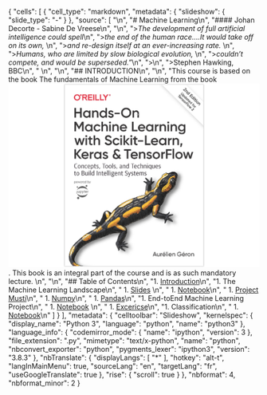 {
 "cells": [
  {
   "cell_type": "markdown",
   "metadata": {
    "slideshow": {
     "slide_type": "-"
    }
   },
   "source": [
    "\n",
    "# Machine Learning\n",
    "#### Johan Decorte - Sabine De Vreese\n",
    "\n",
    ">_The development of full artificial intelligence could spell_\n",
    ">_the end of the human race….It would take off on its own,_ \n",
    ">_and re-design itself at an ever-increasing rate._ \n",
    ">_Humans, who are limited by slow biological evolution,_ \n",
    ">_couldn’t compete, and would be superseded.”_\n",
    ">\n",
    ">Stephen Hawking, BBC\n",
    "    \n",
    "\n",
    "## INTRODUCTION\n",
    "\n",
    "This course is based on the book The fundamentals of Machine Learning from the book ![Hands-on Machine Learning with Scikit-Learn, Keras, and TensorFlow](img/book.png). This book is an integral part of the course and is as such mandatory lecture. \n",
    "\n",
    "## Table of Contents\n",
    "1. [Introduction](001-Introduction.pdf)\n",
    "1. The Machine Learning Landscape\n",
    "    1. [Slides](010-The_Machine_Learning_Landscape.pdf)  \n",
    "    1. [Notebook](011-The_Machine_Learning_Landscape.ipynb)\n",
    "    1. [Project Musti](012-Project_Musti.pdf)\n",
    "    1. [Numpy](013-NumPy_Introduction.ipynb)\n",
    "    1. [Pandas](014-Pandas_Matplotlib_Introduction_Case_Corona.ipynb)\n",
    "1. End-toEnd Machine Learning Project\n",
    "    1. [Notebook](notebooks/2_End2End_ML_project.ipynb)  \n",
    "    1. [Excericse]()\n",
    "1. Classification\n",
    "    1. [Notebook]()\n"
   ]
  }
 ],
 "metadata": {
  "celltoolbar": "Slideshow",
  "kernelspec": {
   "display_name": "Python 3",
   "language": "python",
   "name": "python3"
  },
  "language_info": {
   "codemirror_mode": {
    "name": "ipython",
    "version": 3
   },
   "file_extension": ".py",
   "mimetype": "text/x-python",
   "name": "python",
   "nbconvert_exporter": "python",
   "pygments_lexer": "ipython3",
   "version": "3.8.3"
  },
  "nbTranslate": {
   "displayLangs": [
    "*"
   ],
   "hotkey": "alt-t",
   "langInMainMenu": true,
   "sourceLang": "en",
   "targetLang": "fr",
   "useGoogleTranslate": true
  },
  "rise": {
   "scroll": true
  }
 },
 "nbformat": 4,
 "nbformat_minor": 2
}
